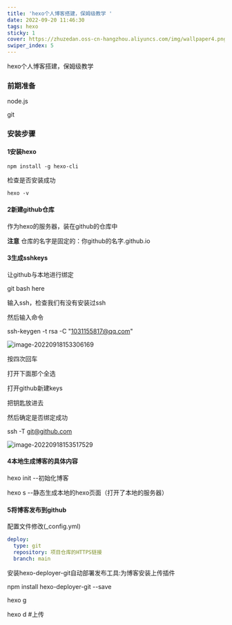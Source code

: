 ```yaml
---
title: 'hexo个人博客搭建，保姆级教学 '
date: 2022-09-20 11:46:30
tags: hexo
sticky: 1
cover: https://zhuzedan.oss-cn-hangzhou.aliyuncs.com/img/wallpaper4.png
swiper_index: 5
---
```

hexo个人博客搭建，保姆级教学

### 前期准备

node.js

git

### 安装步骤

#### 1安装hexo

``` 
npm install -g hexo-cli
```

检查是否安装成功

``` 
hexo -v
```

#### 2新建github仓库

作为hexo的服务器，装在github的仓库中

**注意** 仓库的名字是固定的：你github的名字.github.io

#### 3生成sshkeys

让github与本地进行绑定

git bash here

输入ssh，检查我们有没有安装过ssh

然后输入命令

ssh-keygen -t rsa -C "1031155817@qq.com"

![image-20220918153306169](https://zhuzedan.oss-cn-hangzhou.aliyuncs.com/img/image-20220918153306169.png)

按四次回车

打开下面那个全选

打开github新建keys

把钥匙放进去

然后确定是否绑定成功

ssh -T git@github.com

![image-20220918153517529](https://zhuzedan.oss-cn-hangzhou.aliyuncs.com/img/image-20220918153517529.png)

#### 4本地生成博客的具体内容

hexo init  --初始化博客

hexo s   --静态生成本地的hexo页面（打开了本地的服务器）

#### 5将博客发布到github

配置文件修改(_config.yml)

``` yml
deploy:
  type: git
  repository: 项目仓库的HTTPS链接
  branch: main
```

安装hexo-deployer-git自动部署发布工具:为博客安装上传插件

npm install hexo-deployer-git --save

hexo g

hexo d #上传